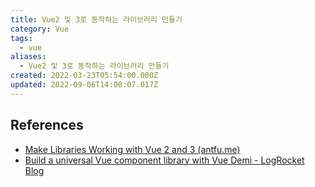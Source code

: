 ```yaml
---
title: Vue2 및 3로 동작하는 라이브러리 만들기
category: Vue
tags:
  - vue
aliases:
  - Vue2 및 3로 동작하는 라이브러리 만들기
created: 2022-03-23T05:54:00.000Z
updated: 2022-09-06T14:00:07.017Z
---
```


## References

- [Make Libraries Working with Vue 2 and 3 (antfu.me)](https://antfu.me/posts/make-libraries-working-with-vue-2-and-3)
- [Build a universal Vue component library with Vue Demi - LogRocket Blog](https://blog.logrocket.com/build-universal-vue-component-library-vue-demi/)
